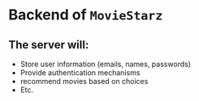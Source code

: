 # Backend of `MovieStarz`

## The server will:

- Store user information (emails, names, passwords)
- Provide authentication mechanisms
- recommend movies based on choices
- Etc.
